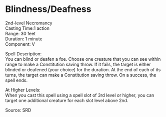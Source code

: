 # Blindness/Deafness
2nd-level Necromancy<br>
Casting Time:1 action<br>
Range: 30 feet<br>
Duration: 1 minute<br>
Component: V

Spell Description:<br>
You can blind or deafen a foe. Choose one creature that you can see within range to make a Constitution saving throw. If it fails, the target is either blinded or deafened (your choice) for the duration. At the end of each of its turns, the target can make a Constitution saving throw. On a success, the spell ends.

At Higher Levels:<br>
When you cast this spell using a spell slot of 3rd level or higher, you can target one additional creature for each slot level above 2nd.

Source: SRD